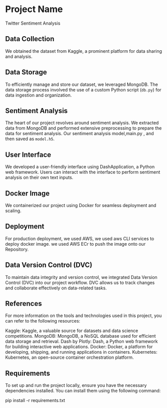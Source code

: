 # Project Name
Twitter Sentiment Analysis



## Data Collection

We obtained the dataset from Kaggle, a prominent platform for data sharing and analysis. 

## Data Storage

To efficiently manage and store our dataset, we leveraged MongoDB. The data storage process involved the use of a custom Python script (`db.py`) for data ingestion and organization. 

## Sentiment Analysis

The heart of our project revolves around sentiment analysis. We extracted data from MongoDB and performed extensive preprocessing to prepare the data for sentiment analysis. Our sentiment analysis model,main.py ,  and then saved as `model.h5`.

## User Interface

We developed a user-friendly interface using DashApplication, a Python web framework. Users can interact with the interface to perform sentiment analysis on their own text inputs.

## Docker Image

We containerized our project using Docker for seamless deployment and scaling.

## Deployment

For production deployment, we used AWS, we used aws CLI services to deploy docker image. we used AWS ECr to push the image onto our Repository.

## Data Version Control (DVC)
To maintain data integrity and version control, we integrated Data Version Control (DVC) into our project workflow. DVC allows us to track changes and collaborate effectively on data-related tasks.

## References
For more information on the tools and technologies used in this project, you can refer to the following resources:

Kaggle: Kaggle, a valuable source for datasets and data science competitions.
MongoDB: MongoDB, a NoSQL database used for efficient data storage and retrieval.
Dash by Plotly: Dash, a Python web framework for building interactive web applications.
Docker: Docker, a platform for developing, shipping, and running applications in containers.
Kubernetes: Kubernetes, an open-source container orchestration platform.



## Requirements

To set up and run the project locally, ensure you have the necessary dependencies installed. You can install them using the following command:

pip install -r requirements.txt
